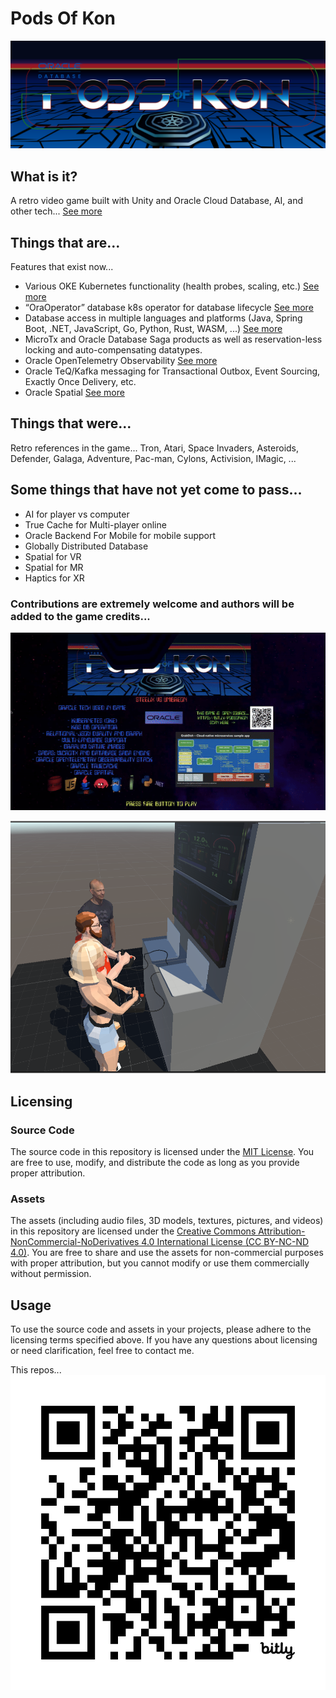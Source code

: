 # Pods Of Kon

![](https://github.com/paulparkinson/podsofkon/blob/main/doc/images/podsofkonmarquee.png)

## What is it?
A retro video game built with Unity and Oracle Cloud Database, AI, and other tech... [See more](https://github.com/paulparkinson/podsofkon/blob/main/doc/README.md)



## Things that are...
Features that exist now...
- Various OKE Kubernetes functionality (health probes, scaling, etc.) [See more](https://www.oracle.com/cloud/cloud-native/container-engine-kubernetes/)
- “OraOperator” database k8s operator for database lifecycle [See more](https://github.com/oracle/oracle-database-operator)
- Database access in multiple languages and platforms (Java, Spring Boot, .NET, JavaScript, Go, Python, Rust, WASM, ...) [See more](https://github.com/paulparkinson/podsofkon/blob/main/doc/microservices.md)
- MicroTx and Oracle Database Saga products as well as reservation-less locking and auto-compensating datatypes.
- Oracle OpenTelemetry Observability [See more](https://github.com/paulparkinson/podsofkon/blob/main/doc/observability.md)
- Oracle TeQ/Kafka messaging for Transactional Outbox, Event Sourcing, Exactly Once Delivery, etc. 
- Oracle Spatial [See more](https://www.youtube.com/playlist?list=PLc-GvTDCJw-LrG0h7RtmyKTh7SmG9ZVfd)



## Things that were...
Retro references in the game...
Tron, Atari, Space Invaders, Asteroids, Defender, Galaga, Adventure, Pac-man, Cylons, Activision, IMagic, ...



## Some things that have not yet come to pass...
- AI for player vs computer
- True Cache for Multi-player online
- Oracle Backend For Mobile for mobile support
- Globally Distributed Database
- Spatial for VR
- Spatial for MR
- Haptics for XR


### Contributions are extremely welcome and authors will be added to the game credits...

![](https://github.com/paulparkinson/podsofkon/blob/main/doc/images/pok-archdirectionsandgame.gif)


![](https://github.com/paulparkinson/podsofkon/blob/main/doc/images/pokarcade.png)


## Licensing

### Source Code 

The source code in this repository is licensed under the [MIT License](LICENSE.md). You are free to use, modify, and distribute the code as long as you provide proper attribution.

### Assets

The assets (including audio files, 3D models, textures, pictures, and videos) in this repository are licensed under the [Creative Commons Attribution-NonCommercial-NoDerivatives 4.0 International License (CC BY-NC-ND 4.0)](LICENSE-assets.md). You are free to share and use the assets for non-commercial purposes with proper attribution, but you cannot modify or use them commercially without permission.

## Usage

To use the source code and assets in your projects, please adhere to the licensing terms specified above. If you have any questions about licensing or need clarification, feel free to contact me.

This repos...
![](https://github.com/paulparkinson/podsofkon/blob/main/doc/images/bit.ly_podsofkon.png)